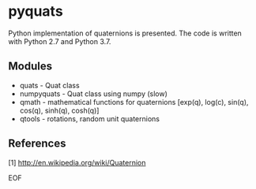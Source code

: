 # pyquats

Python implementation of quaternions is presented. 
The code is written with Python 2.7 and Python 3.7.

## Modules

* quats - Quat class
* numpyquats - Quat class using numpy (slow)
* qmath - mathematical functions for quaternions
[exp(q), log(c), sin(q), cos(q), sinh(q), cosh(q)]
* qtools - rotations, random unit quaternions

## References

[1] http://en.wikipedia.org/wiki/Quaternion

EOF
